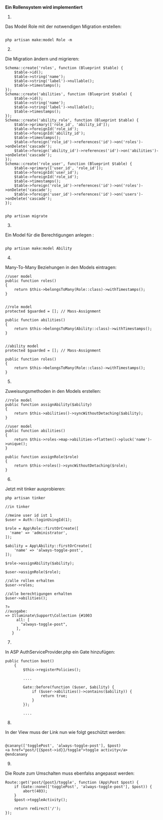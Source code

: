 **Ein Rollensystem wird implementiert**

1.
Das Model Role mit der notwendigen Migration erstellen:

```

php artisan make:model Role -m

```

2.
Die Migration ändern und migrieren:

```
Schema::create('roles', function (Blueprint $table) {
    $table->id();
    $table->string('name');
    $table->string('label')->nullable();
    $table->timestamps();
});
Schema::create('abilities', function (Blueprint $table) {
    $table->id();
    $table->string('name');
    $table->string('label')->nullable();
    $table->timestamps();
});
Schema::create('ability_role', function (Blueprint $table) {
    $table->primary(['role_id', 'ability_id']);
    $table->foreignId('role_id');
    $table->foreignId('ability_id');
    $table->timestamps();
    $table->foreign('role_id')->references('id')->on('roles')->onDelete('cascade');
    $table->foreign('ability_id')->references('id')->on('abilities')->onDelete('cascade');
});
Schema::create('role_user', function (Blueprint $table) {
    $table->primary(['user_id', 'role_id']);
    $table->foreignId('user_id');
    $table->foreignId('role_id');
    $table->timestamps();
    $table->foreign('role_id')->references('id')->on('roles')->onDelete('cascade');
    $table->foreign('user_id')->references('id')->on('users')->onDelete('cascade');
});
```

```

php artisan migrate 

```

3.
Ein Model für die Berechtigungen anlegen :

```

php artisan make:model Ability

```

4.
Many-To-Many Beziehungen in den Models eintragen:

```
//user model
public function roles()
{
    return $this->belongsToMany(Role::class)->withTimestamps();
}


//role model
protected $guarded = []; // Mass-Assignment

public function abilities()
{
    return $this->belongsToMany(Ability::class)->withTimestamps();
}


//ability model
protected $guarded = []; // Mass-Assignment

public function roles()
{
    return $this->belongsToMany(Role::class)->withTimestamps();
}
```

5.
Zuweisungsmethoden in den Models erstellen:

```
//role model
public function assignAbility($ability)
{
    return $this->abilities()->syncWithoutDetaching($ability);
}

//user model
public function abilities()
{
    return $this->roles->map->abilities->flatten()->pluck('name')->unique();
}

public function assignRole($role)
{
    return $this->roles()->syncWithoutDetaching($role);
}
```

6.
Jetzt mit tinker ausprobieren:

```
php artisan tinker 
```

```
//in tinker

//meine user id ist 1
$user = Auth::loginUsingId(1);

$role = App\Role::firstOrCreate([
  'name' => 'administrator',
]);

$ability = App\Ability::firstOrCreate([
    'name' => 'always-toggle-post',
]);

$role->assignAbility($ability);

$user->assignRole($role);

//alle rollen erhalten
$user->roles;

//alle berechtigungen erhalten
$user->abilities();

?>
//ausgabe:
=> Illuminate\Support\Collection {#1003
     all: [
       "always-toggle-post",
     ],
   }
```

7.
In ASP AuthServiceProvider.php ein Gate hinzufügen:

```
public function boot()
    {
        $this->registerPolicies();
        
        ....
        
        Gate::before(function ($user, $ability) {
            if ($user->abilities()->contains($ability)) {
                return true;
            }
        });
        
        ....
```

8.
In der View muss der Link nun wie folgt geschützt werden:

```

@canany(['togglePost', 'always-toggle-post'], $post)
<a href="post/{{$post->id}}/toggle">toggle activity</a>
@endcanany

```

9.
Die Route zum Umschalten muss ebenfalss angepasst werden:

```
Route::get('post/{post}/toggle', function (App\Post $post) {
    if (Gate::none(['togglePost', 'always-toggle-post'], $post)) {
        abort(403);
    }
    $post->toggleActivity();

    return redirect('/');
});


```
